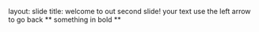 layout: slide
title: welcome to out second slide!
your text
use the left arrow to go back
** something in bold **
